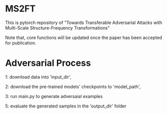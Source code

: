 # MS2FT
This is pytorch repository of "Towards Transferable Adversarial Attacks with Multi-Scale Structure-Frequency Transformations"

Note that, core functions will be updated once the paper has been accepted for publication.

# Adversarial Process
1: download data into 'input_dir',

2: download the pre-trained models' checkpoints to 'model_path',

3: run main.py to generate adversaial examples

5: evaluate the generated samples in the 'output_dir' folder
